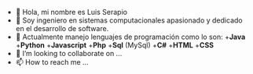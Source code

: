 - 👋 Hola, mi nombre es Luis Serapio
- 👀 Soy ingeniero en sistemas computacionales apasionado y dedicado en el desarrollo de software.
- 🌱 Actualmente manejo lenguajes de programación como lo son:
   +**Java**
   +**Python**
   +**Javascript**
   +**Php**
   +**Sql** (MySql)
   +**C#**
   +**HTML**
   +**CSS**
- 💞️ I’m looking to collaborate on ...
- 📫 How to reach me ...

<!---
serapioMartinez/serapioMartinez is a ✨ special ✨ repository because its `README.md` (this file) appears on your GitHub profile.
You can click the Preview link to take a look at your changes.
--->
